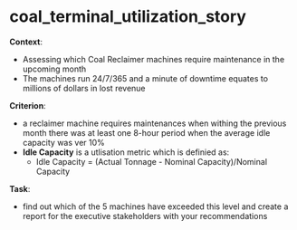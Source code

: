 # coal_terminal_utilization_story
**Context**:
  - Assessing which Coal Reclaimer machines require maintenance in the upcoming month
  - The machines run 24/7/365 and a minute of downtime equates to millions of dollars in lost revenue

**Criterion**:
  - a reclaimer machine requires maintenances when withing the previous month there was at least one 8-hour period when the average idle capacity was ver 10%
  - **Idle Capacity** is a utlisation metric which is definied as:
    * Idle Capacity = (Actual Tonnage - Nominal Capacity)/Nominal Capacity
 
**Task**: 
- find out which of the 5 machines have exceeded this level and create a report for the executive stakeholders with your recommendations


